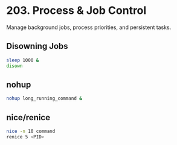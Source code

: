 # 203. Process & Job Control

Manage background jobs, process priorities, and persistent tasks.

## Disowning Jobs

```bash
sleep 1000 &
disown
```

## nohup

```bash
nohup long_running_command &
```

## nice/renice

```bash
nice -n 10 command
renice 5 <PID>
```
